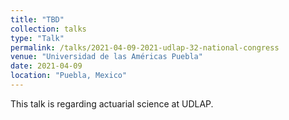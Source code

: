 ```yaml
---
title: "TBD"
collection: talks
type: "Talk"
permalink: /talks/2021-04-09-2021-udlap-32-national-congress
venue: "Universidad de las Américas Puebla"
date: 2021-04-09
location: "Puebla, Mexico"
---
```


This talk is regarding actuarial science at UDLAP.
